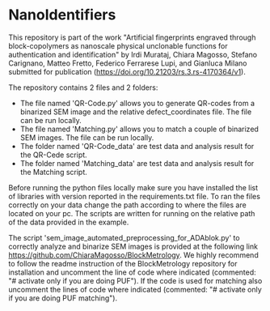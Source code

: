 # NanoIdentifiers

This repository is part of the work "Artificial fingerprints engraved through block-copolymers as nanoscale physical unclonable functions for authentication and identification" by 
Irdi Murataj, Chiara Magosso, Stefano Carignano, Matteo Fretto, Federico Ferrarese Lupi, and Gianluca Milano submitted for publication (https://doi.org/10.21203/rs.3.rs-4170364/v1).

The repository contains 2 files and 2 folders:
- The file named 'QR-Code.py' allows you to generate QR-codes from a binarized SEM image and the relative defect_coordinates file. The file can be run locally.
- The file named 'Matching.py' allows you to match a couple of binarized SEM images. The file can be run locally.
- The folder named 'QR-Code_data' are test data and analysis result for the QR-Cede script.
- The folder named 'Matching_data' are test data and analysis result for the Matching script.

Before running the python files locally make sure you have installed the list of libraries with version reported in the requirements.txt file.
To ran the files correctly on your data change the path according to where the files are located on your pc. The scripts are written for running on the relative path of the data provided in the example.

The script 'sem_image_automated_preprocessing_for_ADAblok.py' to correctly analyze and binarize SEM images is provided at the following link https://github.com/ChiaraMagosso/BlockMetrology. We highly recommend to follow the readme instruction of the BlockMetrology repository for installation and uncomment the line of code where indicated (commented: "# activate only if you are doing PUF"). If the code is used for matching also uncomment the lines of code where indicated (commented: "# activate only if you are doing PUF matching").